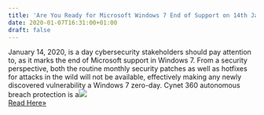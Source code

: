 ```yaml
---
title: 'Are You Ready for Microsoft Windows 7 End of Support on 14th January 2020?'
date: 2020-01-07T16:31:00+01:00
draft: false
---
```


January 14, 2020, is a day cybersecurity stakeholders should pay attention to, as it marks the end of Microsoft support in Windows 7. From a security perspective, both the routine monthly security patches as well as hotfixes for attacks in the wild will not be available, effectively making any newly discovered vulnerability a Windows 7 zero-day. Cynet 360 autonomous breach protection is a![](http://feeds.feedburner.com/~r/TheHackersNews/~4/dT63NsbgZsQ)  
[Read Here»](https://thehackernews.com/2020/01/windows-7-support-ends.html)